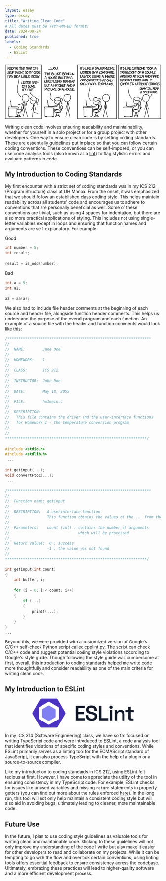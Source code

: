 ```yaml
---
layout: essay
type: essay
title: "Writing Clean Code"
# All dates must be YYYY-MM-DD format!
date: 2024-09-24
published: true
labels:
  - Coding Standards
  - ESLint
---
```


<div align="center">
    <img width="630px" class="rounded pe-4" src="../img/coding-standards/code_quality.png" alt="xkcd: Code Quality">
</div>

Writing clean code involves ensuring readability and maintainability, whether for yourself in a solo project or for a group project with other developers. One way to ensure clean code is by setting coding standards. These are essentially guidelines put in place so that you can follow certain coding conventions. These conventions can be self-imposed, or you can use code analysis tools (also known as a [lint](https://en.wikipedia.org/wiki/Lint_(software))) to flag stylistic errors and evaluate patterns in code.

## My Introduction to Coding Standards

My first encounter with a strict set of coding standards was in my ICS 212 (Program Structure) class at UH Manoa. From the onset, it was emphasized that we should follow an established class coding style. This helps maintain readability across all students' code and encourages us to adhere to conventions that are personally beneficial as well. Some of these conventions are trivial, such as using 4 spaces for indentation, but there are also more practical applications of styling. This includes not using single-letter variables except in loops and ensuring that function names and arguments are self-explanatory. For example:

Good
```c
int number = 5;
int result;

result = is_odd(number);
```

Bad
```c
int a = 5;
int a2;

a2 = aa(a);
```

We also had to include file header comments at the beginning of each source and header file, alongside function header comments. This helps us understand the purpose of the overall program and each function. An example of a source file with the header and function comments would look like this:

```c
/*****************************************************************
//
//  NAME:        Jane Doe
//
//  HOMEWORK:    1
//
//  CLASS:       ICS 212
//
//  INSTRUCTOR:  John Doe
//
//  DATE:        May 18, 2055
//
//  FILE:        hw1main.c
//
//  DESCRIPTION:
//   This file contains the driver and the user-interface functions
//   for Homework 1 - the temperature conversion program
//
//
****************************************************************/

#include <stdio.h>
#include <stdlib.h>
 ...

int getinput(...);
void convertFtoC(...);
 ...

/*****************************************************************
//
//  Function name: getinput
//
//  DESCRIPTION:   A userinterface function
//                 This function obtains the values of the ... from the user
//
//  Parameters:    count (int) : contains the number of arguments
//                               which will be processed
//
//  Return values:  0 : success
//                 -1 : the value was not found
//
****************************************************************/

int getinput(int count)
{
    int buffer, i;

    for (i = 0; i < count; i++)
    {
        if (...)
        {
            printf(...);
        }
    }
}
...
```

Beyond this, we were provided with a customized version of Google's C/C++ self-check Python script called [cpplint.py](https://github.com/google/styleguide/blob/gh-pages/cpplint/cpplint.py). The script can check C/C++ code and suggest potential coding style violations according to Google's style guide. Though following the style guide was cumbersome at first, overall, this introduction to coding standards helped me write code more thoughtfully and consider readability as one of the main criteria for writing clean code.

## My Introduction to ESLint

<div align="center">
    <img width="330px" class="rounded pe-4" src="../img/coding-standards/eslint-logo.svg" alt="ESLint Logo">
</div>

In my ICS 314 (Software Engineering) class, we have so far focused on writing TypeScript code and were introduced to ESLint, a code analysis tool that identifies violations of specific coding styles and conventions. While ESLint primarily serves as a linting tool for the ECMAScript standard of JavaScript, it can also process TypeScript with the help of a plugin or a source-to-source compiler.

Like my introduction to coding standards in ICS 212, using ESLint felt tedious at first. However, I have come to appreciate the utility of the tool in ensuring consistency in my TypeScript code. For example, ESLint checks for issues like unused variables and missing `return` statements in property getters (you can find out more about the rules enforced [here](https://eslint.org/docs/latest/rules/)). In the long run, this tool will not only help maintain a consistent coding style but will also aid in avoiding bugs, ultimately leading to cleaner, more maintainable code.

## Future Use 

In the future, I plan to use coding style guidelines as valuable tools for writing clean and maintainable code. Sticking to these guidelines will not only improve my understanding of the code I write but also make it easier for other developers to read and collaborate on my projects. While it can be tempting to go with the flow and overlook certain conventions, using linting tools offers essential feedback to ensure consistency across the codebase. Ultimately, embracing these practices will lead to higher-quality software and a more efficient development process.
